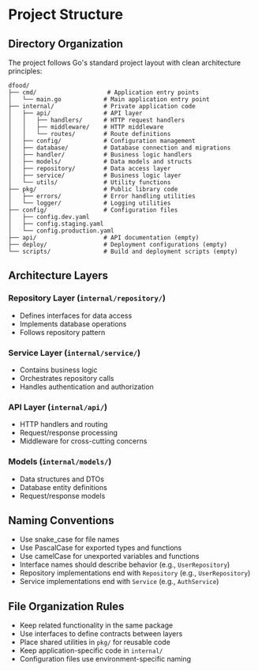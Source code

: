 # Project Structure

## Directory Organization

The project follows Go's standard project layout with clean architecture principles:

```
dfood/
├── cmd/                    # Application entry points
│   └── main.go            # Main application entry point
├── internal/              # Private application code
│   ├── api/               # API layer
│   │   ├── handlers/      # HTTP request handlers
│   │   ├── middleware/    # HTTP middleware
│   │   └── routes/        # Route definitions
│   ├── config/            # Configuration management
│   ├── database/          # Database connection and migrations
│   ├── handler/           # Business logic handlers
│   ├── models/            # Data models and structs
│   ├── repository/        # Data access layer
│   ├── service/           # Business logic layer
│   └── utils/             # Utility functions
├── pkg/                   # Public library code
│   ├── errors/            # Error handling utilities
│   └── logger/            # Logging utilities
├── config/                # Configuration files
│   ├── config.dev.yaml
│   ├── config.staging.yaml
│   └── config.production.yaml
├── api/                   # API documentation (empty)
├── deploy/                # Deployment configurations (empty)
└── scripts/               # Build and deployment scripts (empty)
```

## Architecture Layers

### Repository Layer (`internal/repository/`)
- Defines interfaces for data access
- Implements database operations
- Follows repository pattern

### Service Layer (`internal/service/`)
- Contains business logic
- Orchestrates repository calls
- Handles authentication and authorization

### API Layer (`internal/api/`)
- HTTP handlers and routing
- Request/response processing
- Middleware for cross-cutting concerns

### Models (`internal/models/`)
- Data structures and DTOs
- Database entity definitions
- Request/response models

## Naming Conventions
- Use snake_case for file names
- Use PascalCase for exported types and functions
- Use camelCase for unexported variables and functions
- Interface names should describe behavior (e.g., `UserRepository`)
- Repository implementations end with `Repository` (e.g., `UserRepository`)
- Service implementations end with `Service` (e.g., `AuthService`)

## File Organization Rules
- Keep related functionality in the same package
- Use interfaces to define contracts between layers
- Place shared utilities in `pkg/` for reusable code
- Keep application-specific code in `internal/`
- Configuration files use environment-specific naming